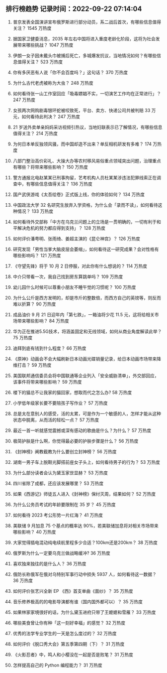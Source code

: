 
## 排行榜趋势 记录时间：2022-09-22 07:14:04
  
  1. 普京发表全国演讲宣布俄罗斯进行部分动员，系二战后首次，有哪些信息值得关注？ 1545 万热度
    
  2. 据国家卫健委消息，2035 年左右中国将进入重度老龄化阶段，这将为社会发展带来哪些挑战？ 1047 万热度
    
  3. 伊朗一女子因未戴头巾被捕后死亡，多城爆发抗议，当地情况如何？有哪些信息值得关注？ 523 万热度
    
  4. 你有多厌恶有人说「你不会百度吗？」这句话？ 370 万热度
    
  5. 为什么古代老虎被称为大虫？ 248 万热度
    
  6. 如何看待张一山工作室回应「吸毒嫖娼不实，一切演艺工作均在正常进行」？ 247 万热度
    
  7. 女孩两次网购剧毒银环蛇被咬致死，平台、卖方、快递公司共被判赔 33 万元，如何看待此判决？ 247 万热度
    
  8. 21 岁送外卖单亲妈妈采访视频引热议，当地妇联表示已了解情况，有哪些信息值得关注？ 214 万热度
    
  9. 为何日本单反独领风骚，而中国却造不出来？单反相机研发有多难？ 174 万热度
    
  10. 八部门整治高价彩礼、大操大办等农村移风易俗重点领域突出问题，治理重点有哪些？将带来哪些影响？ 150 万热度
    
  11. 警方通报北电赵某某已刑事拘留，艺考机构人员杜某某涉违法犯罪线索正在调查中，有哪些信息值得关注？ 136 万热度
    
  12. 国产武侠游戏《太吾绘卷》正式版上线，你的体验如何？ 134 万热度
    
  13. 中国政法大学 32 名研究生放弃入学资格，为什么会「录而不读」，如何看待这种情况？ 133 万热度
    
  14. 如何看待外交部称「中方在乌克兰问题上的立场是一贯明确的，一切有利于和平解决危机的努力都应得到支持」？ 128 万热度
    
  15. 如何评价潘粤明、张雨绮、姜超主演的《昆仑神宫》？ 126 万热度
    
  16. 研究发现「男性当爹大脑皮层会萎缩」，如何看待这一研究成果？会对性格有哪些影响吗？ 121 万热度
    
  17. 《守望先锋》将于 10 月 2 日停服，对此你有什么想说的？ 114 万热度
    
  18. 中介只带看一次，我自己找到房东算跳单吗？ 109 万热度
    
  19. 幼儿园什么时候可以尊重小朋友不睡午觉的习惯呢？ 100 万热度
    
  20. 为什么公斤是西方发明的，却是市斤的整数倍，而西方自己的英镑等，则反而难以折算？ 90 万热度
    
  21. 成品油价 9 月 21 日迎年内「第七跌」，一箱油将少花 11.5 元，这将给相关市场带来哪些影响？ 84 万热度
    
  22. 华为正在推进5.5G技术，将涵盖固定和无线领域，如何从商业角度解读此举？ 75 万热度
    
  23. 迪拜到底有钱到什么程度？ 66 万热度
    
  24. 《原神》动画会不会大幅刷新日本动画光碟销量记录，给日本动画市场带来降维打击？ 59 万热度
    
  25. 美国联邦通信委员会将中国联通等企业列入「安全威胁清单」，外交部回应，该事件将带来哪些影响？ 59 万热度
    
  26. 楼下的猫总不让我家的猫回家，想取而代之怎么办? 58 万热度
    
  27. 小学低年级家长要不要陪孩子写作业？ 57 万热度
    
  28. 总是太在意别人的感受，活的太累，可是作为一个敏感的人，怎样才能从这种状态中脱离，从而活的轻松一点？ 57 万热度
    
  29. 最近一首一听就感觉震撼或深有感动的歌曲是什么？为什么？ 57 万热度
    
  30. 极简护肤是什么啊，你觉得最必要的护肤步骤是什么？ 56 万热度
    
  31. 《封神榜》阐教截教为什么要创立封神榜？ 56 万热度
    
  32. 湖南一男子车上脱鞋光脚搭前座女子头上，如何看待男子的行为？ 53 万热度
    
  33. 为什么部分读者会认为黛玉家世显赫？ 53 万热度
    
  34. 四川省除了成都，还应该发展哪里？ 53 万热度
    
  35. 如果《西游记》师徒五人进入《封神榜》保纣灭周，结果如何？ 52 万热度
    
  36. 为什么公务员考试的年龄要限制在 35 岁？ 45 万热度
    
  37. 如何看待 2023 考公形势一片红海？ 41 万热度
    
  38. 美联储 9 月加息 75 个基点的概率达 90%，若美联储加息将对相关市场带来哪些影响？ 40 万热度
    
  39. 大家觉得插电混动纯电续航里程多少合适？100km还是200km？ 38 万热度
    
  40. 俄罗斯为什么一定要乌克兰做战略缓冲? 36 万热度
    
  41. 喜欢独来独往的是什么人？ 36 万热度
    
  42. 俄防长称俄军在俄对乌特别军事行动中损失 5937 人，如何看待这一数据？ 36 万热度
    
  43. 如何评价张艺兴全新 EP 《西》首支单曲《面纱》？ 35 万热度
    
  44. 音乐修养极高的的电影导演都有谁（国内国外都可以）？ 35 万热度
    
  45. 如果林家家境很好的话，为什么黛玉进府只带了王嬷嬷和雪雁？ 33 万热度
    
  46. 哪些美食曾让你有种「这一刻好幸福」的感觉？ 32 万热度
    
  47. 优秀的法学专业学生的一天是怎么度过的？ 32 万热度
    
  48. 如何评价《脱口秀大会》第五季第四期（下）？ 31 万热度
    
  49. 《火影忍者》中，鸣人和小樱没在一起是否是败笔？ 31 万热度
    
  50. 怎样提高自己的 Python 编程能力？ 31 万热度
    